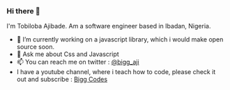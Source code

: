 ### Hi there 👋
I'm Tobiloba Ajibade.
Am a software engineer based in Ibadan, Nigeria.
<!--
**biggaji/biggaji** is a ✨ _special_ ✨ repository because its `README.md` (this file) appears on your GitHub profile.
- 🌱 I’m currently learning ...
- 👯 I’m looking to collaborate on ...
- 🤔 I’m looking for help with ...
Here are some ideas to get you started:
-->
- 🔭 I’m currently working on a javascript library, which i would make open source soon.
- 💬 Ask me about Css and Javascript
- 📫 You can reach me on twitter : <a href="https://twitter.com/bigg_aji">@bigg_aji</a>
- I have a youtube channel, where i teach how to code, please check it out and subscribe  : <a href="https://www.youtube.com/channel/UCaNTxRkQ01gMBnL1mgnM_KA">Bigg Codes</a>
<!--
- 😄 Pronouns: ...
- ⚡ Fun fact: ...
-->
